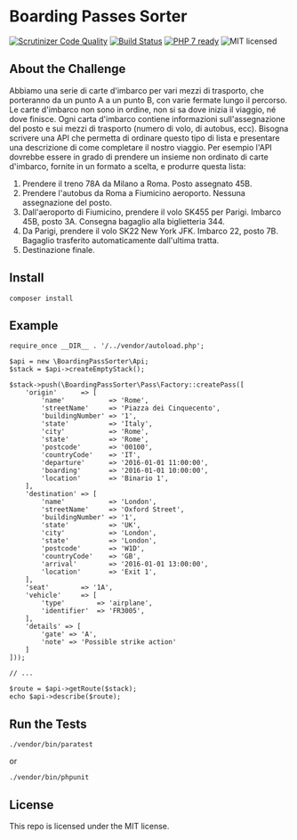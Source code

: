 # Boarding Passes Sorter

[![Scrutinizer Code Quality](https://scrutinizer-ci.com/g/fabiocicerchia/boarding-pass-sorter/badges/quality-score.png)](https://scrutinizer-ci.com/g/fabiocicerchia/boarding-pass-sorter/)
[![Build Status](https://travis-ci.org/fabiocicerchia/boarding-pass-sorter.svg?branch=master)](https://travis-ci.org/fabiocicerchia/boarding-pass-sorter)
[![PHP 7 ready](http://php7ready.timesplinter.ch/fabiocicerchia/boarding-pass-sorter/master/badge.svg)](https://travis-ci.org/fabiocicerchia/boarding-pass-sorter)
![MIT licensed](https://img.shields.io/badge/license-MIT-blue.svg)

## About the Challenge

Abbiamo una serie di carte d'imbarco per vari mezzi di trasporto, che porteranno da un punto A a un punto B, con varie fermate lungo il percorso. Le carte d'imbarco non sono in ordine, non si sa dove inizia il viaggio, né dove finisce. Ogni carta d'imbarco contiene informazioni sull'assegnazione del posto e sui mezzi di trasporto (numero di volo, di autobus, ecc). Bisogna scrivere una API che permetta di ordinare questo tipo di lista e presentare una descrizione di come completare il nostro viaggio. Per esempio l'API dovrebbe essere in grado di prendere un insieme non ordinato di carte d'imbarco, fornite in un formato a scelta, e produrre questa lista:
1. Prendere il treno 78A da Milano a Roma. Posto assegnato 45B.
2. Prendere l'autobus da Roma a Fiumicino aeroporto. Nessuna assegnazione del posto.
3. Dall'aeroporto di Fiumicino, prendere il volo SK455 per Parigi. Imbarco 45B, posto 3A. Consegna bagaglio alla biglietteria 344.
4. Da Parigi, prendere il volo SK22 New York JFK. Imbarco 22, posto 7B. Bagaglio trasferito automaticamente dall'ultima tratta.
5. Destinazione finale.

## Install

    composer install

## Example

    require_once __DIR__ . '/../vendor/autoload.php';

    $api = new \BoardingPassSorter\Api;
    $stack = $api->createEmptyStack();

    $stack->push(\BoardingPassSorter\Pass\Factory::createPass([
        'origin'      => [
            'name'           => 'Rome',
            'streetName'     => 'Piazza dei Cinquecento',
            'buildingNumber' => '1',
            'state'          => 'Italy',
            'city'           => 'Rome',
            'state'          => 'Rome',
            'postcode'       => '00100',
            'countryCode'    => 'IT',
            'departure'      => '2016-01-01 11:00:00',
            'boarding'       => '2016-01-01 10:00:00',
            'location'       => 'Binario 1',
        ],
        'destination' => [
            'name'           => 'London',
            'streetName'     => 'Oxford Street',
            'buildingNumber' => '1',
            'state'          => 'UK',
            'city'           => 'London',
            'state'          => 'London',
            'postcode'       => 'W1D',
            'countryCode'    => 'GB',
            'arrival'        => '2016-01-01 13:00:00',
            'location'       => 'Exit 1',
        ],
        'seat'        => '1A',
        'vehicle'     => [
            'type'        => 'airplane',
            'identifier'  => 'FR3005',
        ],
        'details' => [
            'gate' => 'A',
            'note' => 'Possible strike action'
        ]
    ]));

    // ...

    $route = $api->getRoute($stack);
    echo $api->describe($route);

## Run the Tests

    ./vendor/bin/paratest

or

    ./vendor/bin/phpunit

## License

This repo is licensed under the MIT license.
